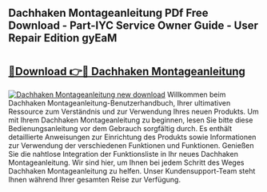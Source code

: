 ## Dachhaken Montageanleitung PDf Free Download - Part-IYC Service Owner Guide - User Repair Edition gyEaM

# <h2><a href="http://df8lepe.blite.top/?on=Dachhaken+Montageanleitung">🔗Download 👉🔴 Dachhaken Montageanleitung</a></h2>

[![Dachhaken Montageanleitung new download](https://i.imgur.com/lujVjoI.png)](http://df8lepe.blite.top/?on=Dachhaken+Montageanleitung)
Willkommen beim Dachhaken Montageanleitung-Benutzerhandbuch, Ihrer ultimativen Ressource zum Verständnis und zur Verwendung Ihres neuen Produkts. Um mit Ihrem Dachhaken Montageanleitung zu beginnen, lesen Sie bitte diese Bedienungsanleitung vor dem Gebrauch sorgfältig durch. Es enthält detaillierte Anweisungen zur Einrichtung des Produkts sowie Informationen zur Verwendung der verschiedenen Funktionen und Funktionen. Genießen Sie die nahtlose Integration der Funktionsliste in Ihr neues Dachhaken Montageanleitung. Wir sind hier, um Ihnen bei jedem Schritt des Weges Dachhaken Montageanleitung zu helfen. Unser Kundensupport-Team steht Ihnen während Ihrer gesamten Reise zur Verfügung.
